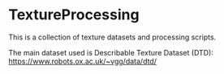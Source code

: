 # TextureProcessing

This is a collection of texture datasets and processing scripts.

The main dataset used is Describable Texture Dataset (DTD): https://www.robots.ox.ac.uk/~vgg/data/dtd/


